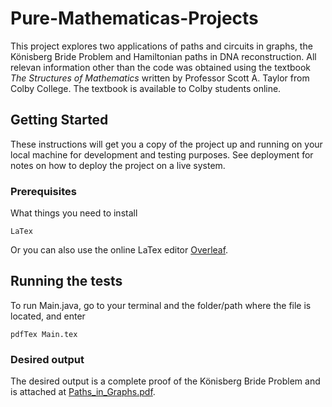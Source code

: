 # Pure-Mathematicas-Projects

This project explores two applications of paths and circuits in graphs, the Könisberg Bride Problem and Hamiltonian paths in DNA reconstruction. All relevan information other than the code was obtained using the textbook *The Structures of Mathematics* written by Professor Scott A. Taylor from Colby College. The textbook is available to Colby students online. 

## Getting Started

These instructions will get you a copy of the project up and running on your local machine for development and testing purposes. See deployment for notes on how to deploy the project on a live system.


### Prerequisites

What things you need to install

```
LaTex
```

Or you can also use the online LaTex editor [Overleaf](https://www.overleaf.com).


## Running the tests

To run Main.java, go to your terminal and the folder/path where the file is located, and enter 

```
pdfTex Main.tex
```


### Desired output

The desired output is a complete proof of the Könisberg Bride Problem and is attached at [Paths_in_Graphs.pdf](https://github.com/irises0605/Pure-Mathematicas-Projects/blob/master/Paths_in_Graphs.pdf).

